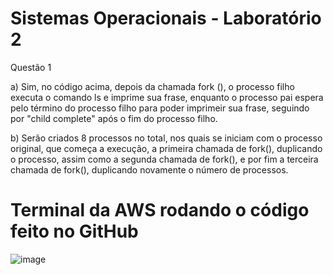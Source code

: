 # Sistemas Operacionais - Laboratório 2

Questão 1

a) Sim, no código acima, depois da chamada fork (), o processo filho executa o comando ls e imprime sua frase, enquanto o processo pai espera pelo término do processo filho para poder imprimeir sua frase, seguindo por "child complete" após o fim do processo filho.

b) Serão criados 8 processos no total, nos quais se iniciam com o processo original, que começa a execução, a primeira chamada de fork(), duplicando o processo, assim como a segunda chamada de fork(), e por fim a terceira chamada de fork(), duplicando novamente o número de processos.

# Terminal da AWS rodando o código feito no GitHub

![image](https://github.com/guilhermepascucci/guilherme/assets/99357352/2b2022a9-61d0-40f5-bd03-10476b1b41c5)
